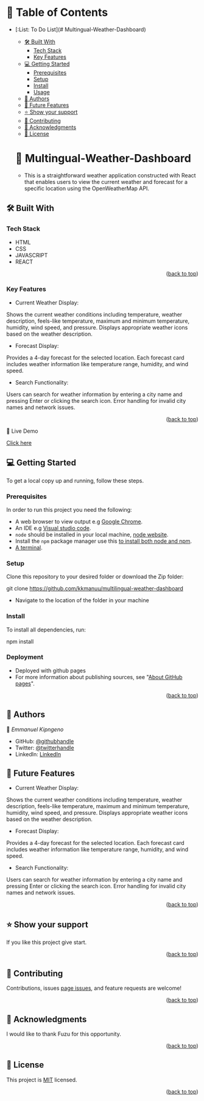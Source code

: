 <a name="readme-top"></a>
# :green_book: Table of Contents
- [:List: To Do List](# Multingual-Weather-Dashboard)
  - [:hammer_and_wrench: Built With ](#-built-with-a-namebuilt-witha)
    - [Tech Stack ](#tech-stack-a-nametech-stacka)
    - [Key Features ](#key-features-a-namekey-featuresa)
  - [:computer: Getting Started ](#-getting-started-a-namegetting-starteda)
    - [Prerequisites](#prerequisites)
    - [Setup](#setup)
    - [Install](#install)
    - [Usage](#usage)
  - [:busts_in_silhouette: Authors ](#-authors-a-nameauthorsa)
  - [:telescope: Future Features ](#-future-features-a-namefuture-featuresa)
  - [:star:️ Show your support ](#️-show-your-support-a-namesupporta)
  - [:handshake: Contributing ](#-contributing-a-namecontributinga)
  - [:pray: Acknowledgments ](#-acknowledgments-a-nameacknowledgementsa)
  - [:memo: License ](#-license-a-namelicensea)

   # :book: Multingual-Weather-Dashboard <a name="about-project"></a>
  - This is a straightforward weather application constructed with React that enables users to view the current weather and forecast for a specific location using the OpenWeatherMap API.
## :hammer_and_wrench: Built With <a name="built-with"></a>
### Tech Stack <a name="tech-stack"></a>
- HTML
- CSS
- JAVASCRIPT
- REACT
<p align="right">(<a href="#readme-top">back to top</a>)</p>

 ### Key Features <a name="key-features"></a>
- Current Weather Display:

Shows the current weather conditions including temperature, weather description, feels-like temperature, maximum and minimum temperature, humidity, wind speed, and pressure.
Displays appropriate weather icons based on the weather description.

- Forecast Display:

Provides a 4-day forecast for the selected location.
Each forecast card includes weather information like temperature range, humidity, and wind speed.

-  Search Functionality:

Users can search for weather information by entering a city name and pressing Enter or clicking the search icon.
Error handling for invalid city names and network issues.

<p align="right">(<a href="#readme-top">back to top</a>)</p>

:rocket: Live Demo

[Click here](https://multilingual-weather-dashboard.onrender.com/)

## :computer: Getting Started <a name="getting-started"></a>
To get a local copy up and running, follow these steps.

### Prerequisites
In order to run this project you need the following:
- A web browser to view output e.g [Google Chrome](https://www.google.com/chrome/).
- An IDE e.g [Visual studio code](https://code.visualstudio.com/).
- `node` should be installed in your local machine, [node website](https://nodejs.org/en/download/).
- Install the `npm` package manager use this [to install both node and npm](https://docs.npmjs.com/downloading-and-installing-node-js-and-npm).
- [A terminal](https://code.visualstudio.com/docs/terminal/basics).

### Setup
Clone this repository to your desired folder or download the Zip folder:

git clone https://github.com/kkmanuu/multilingual-weather-dashboard

- Navigate to the location of the folder in your machine

### Install
To install all dependencies, run:

npm install


### Deployment <a name="deployment"></a>
- Deployed with github pages
- For more information about publishing sources, see "[About GitHub pages](https://docs.github.com/en/pages/getting-started-with-github-pages/about-github-pages#publishing-sources-for-github-pages-sites)".
<p align="right">(<a href="#readme-top">back to top</a>)</p>

## :busts_in_silhouette: Authors <a name="authors"></a>
:bust_in_silhouette: *Emmanuel Kipngeno*
- GitHub: [@githubhandle](https://github.com/kkmanuu)
- Twitter: [@twitterhandle](https://twitter.com/kkmanuu)
- LinkedIn: [LinkedIn](https://www.linkedin.com/in/emmanuel-kipngeno/)



## :telescope: Future Features <a name="future-features"></a>

- Current Weather Display:

Shows the current weather conditions including temperature, weather description, feels-like temperature, maximum and minimum temperature, humidity, wind speed, and pressure.
Displays appropriate weather icons based on the weather description.

- Forecast Display:

Provides a 4-day forecast for the selected location.
Each forecast card includes weather information like temperature range, humidity, and wind speed.

-  Search Functionality:

Users can search for weather information by entering a city name and pressing Enter or clicking the search icon.
Error handling for invalid city names and network issues.


<p align="right">(<a href="#readme-top">back to top</a>)</p>

## :star:️ Show your support <a name="support"></a>
If you like this project give start.
<p align="right">(<a href="#readme-top">back to top</a>)</p>

## :handshake: Contributing <a name="contributing"></a>
Contributions, issues [page issues](https://github.com/kkmanuu/multilingual-weather-dashboard/issues), and feature requests are welcome!
<p align="right">(<a href="#readme-top">back to top</a>)</p>

## :pray: Acknowledgments <a name="acknowledgements"></a>
I would like to thank  Fuzu for this opportunity.
<p align="right">(<a href="#readme-top">back to top</a>)</p>

## :memo: License <a name="license"></a>
This project is [MIT](./LICENSE.md) licensed.
<p align="right">(<a href="#readme-top">back to top</a>)</p>